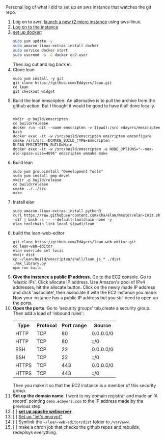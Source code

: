 Personal log of what I did to set up an aws instance that watches the git repo.


1. Log on to aws, [launch a new t2.micro instance](https://docs.aws.amazon.com/AWSEC2/latest/UserGuide/launching-instance.html) using aws-linux.
2. [Log on to the instance](https://docs.aws.amazon.com/AWSEC2/latest/UserGuide/AccessingInstances.html)
3. [set up docker](https://docs.aws.amazon.com/AmazonECS/latest/developerguide/docker-basics.html):
    ```sh
    sudo yum update -y
    sudo amazon-linux-extras install docker
    sudo service docker start
    sudo usermod -a -G docker ec2-user
    ```
    Then log out and log back in.
4. Clone lean
   ```
   sudo yum install -y git
   git clone https://github.com/EdAyers/lean.git
   cd lean
   git checkout widget
   ```
5. Build the lean emscripten. An alternative is to pull the archive from the github action. But I thought it would be good to have it all done locally.
   ```

   mkdir -p build/emscripten
   cd build/release
   docker run -dit --name emscripten -v $(pwd):/src edayers/emscripten bash
   docker exec -it -w /src/build/emscripten emscripten emconfigure cmake /src/src -DCMAKE_BUILD_TYPE=Emscripten -DLEAN_EMSCRIPTEN_BUILD=Main
   docker exec -it -w /src/build/emscripten -e NODE_OPTIONS="--max-old-space-size=4096" emscripten emmake make
   ```
6. Build lean
   ```
   sudo yum groupinstall "Development Tools"
   sudo yum install gmp-devel
   mkdir -p build/release
   cd build/release
   cmake ../../src
   make
   ```
7. Install elan
   ```
   sudo amazon-linux-extras install python3
   curl https://raw.githubusercontent.com/Kha/elan/master/elan-init.sh -sSf | bash -s -- --default-toolchain none -y
   elan toolchain link local $(pwd)/lean
   ```
8. build the lean-web-editor
   ```
   git clone https://github.com/EdAyers/lean-web-editor.git
   cd lean-web-editor
   elan override set local
   mkdir dist
   cp ~/lean/build/emscripten/shell/lean_js_* ./dist
   ./mk_library.py
   npm run build
   ```
9. __Give the instance a public IP address.__
   Go to the EC2 console.
   Go to 'elastic IPs'.
   Click allocate IP address.
   Use Amazon's pool of IPv4 addresses, hit the allocate button.
   Click on the newly made IP address and click 'associate', then associate it with the EC2 instance you made.
   Now your instance has a public IP address but you still need to open up the ports.
10. __Open the ports__. Go to 'security groups' tab,create a security group. Then add a load of 'inbound rules':
    <table>
        <tr><th>Type</th>  <th>Protocol</th> <th>Port range</th> <th>Source</th></tr>
        <tr><td>HTTP</td>  <td>TCP</td> <td>80</td>  <td>0.0.0.0/0</td></tr>
        <tr><td>HTTP</td>  <td>TCP</td> <td>80</td>  <td>::/0</td></tr>
        <tr><td>SSH</td>   <td>TCP</td> <td>22</td>  <td>0.0.0.0/0</td></tr>
        <tr><td>SSH</td>   <td>TCP</td> <td>22</td>  <td>::/0</td></tr>
        <tr><td>HTTPS</td> <td>TCP</td> <td>443</td> <td>0.0.0.0/0</td></tr>
        <tr><td>HTTPS</td> <td>TCP</td> <td>443</td> <td>::/0</td></tr>
    </table>
    Then you make it so that the EC2 instance is a member of this security group.
11. __Set up the domain name__. I went to my domain registrar and made an 'A record' pointing `demo.edayers.com` to the IP address made by the previous step.
12. [ ]  [__set up apache webserver__](https://docs.aws.amazon.com/AWSEC2/latest/UserGuide/ec2-lamp-amazon-linux-2.html).
13. [ ] [Set up "let's encrypt"](https://docs.aws.amazon.com/AWSEC2/latest/UserGuide/SSL-on-amazon-linux-2.html)
14. [ ] Symlink the `~/lean-web-editor/dist` folder to `/var/www`.
15. [ ] make a chron job that checks the github repos and rebuilds, redeploys everything.
